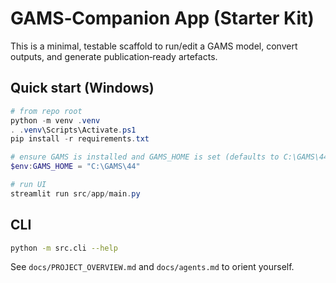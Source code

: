 # GAMS‑Companion App (Starter Kit)

This is a minimal, testable scaffold to run/edit a GAMS model, convert outputs, and generate publication‑ready artefacts.

## Quick start (Windows)
```powershell
# from repo root
python -m venv .venv
. .venv\Scripts\Activate.ps1
pip install -r requirements.txt

# ensure GAMS is installed and GAMS_HOME is set (defaults to C:\GAMS\44)
$env:GAMS_HOME = "C:\GAMS\44"

# run UI
streamlit run src/app/main.py
```

## CLI
```bash
python -m src.cli --help
```

See `docs/PROJECT_OVERVIEW.md` and `docs/agents.md` to orient yourself.
